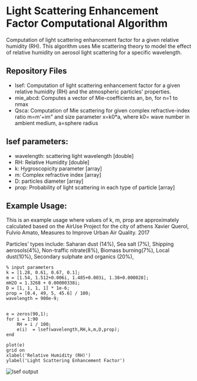# Light Scattering Enhancement Factor Computational Algorithm
Computation of light scattering enhancement factor for a given relative humidity (RH). This algorithm uses Mie scattering theory to model the effect of relative humidity on aerosol light scattering for a specific wavelength. 

## Repository Files
- lsef: Computation of light scattering enhancement factor for a given relative humidity (RH) and the atmospheric particles' properties.
- mie_abcd: Computes a vector of Mie-coefficients an, bn, for n=1 to nmax
- Qsca: Computation of Mie scattering for given complex refractive-index ratio m=m'+im" and size parameter x=k0*a, where k0= wave number in ambient medium, a=sphere radius

## lsef parameters:
- wavelength: scattering light wavelength [double]
- RH: Relative Humidity [double]
- k: Hygroscopicity parameter [array]
- m: Complex refractive index [array]
- D: particles diameter [array]
- prop: Probability of light scattering in each type of particle [array]

## Example Usage:
This is an example usage where values of k, m, prop are approximately calculated based on the AirUse Project for the city of athens Xavier Querol, Fulvio Amato, Measures to Improve Urban Air Quality. 2017

Particles' types include: Saharan dust (14%), Sea salt (7%),
Shipping aerosols(4%), Non-traffic nitrate(8%), Biomass burning(7%),
Local dust(10%), Secondary sulphate and organics (20%),

```
% input parameters
k = [1.28, 0.61, 0.67, 0.1];
m = [1.54, 1.512+0.006i, 1.485+0.003i, 1.38+0.000028];
mH2O = 1.3268 + 0.00000338i;
D = [1, 1, 1, 1] * 1e-6;
prop = [0.4, 49, 5, 45.6] / 100;
wavelength = 900e-9;


e = zeros(90,1);
for i = 1:90
	RH = i / 100;
	e(i)  = lsef(wavelength,RH,k,m,D,prop);
end

plot(e)
grid on
xlabel('Relative Humidity (RH)')
ylabel('Light Scattering Enhancement Factor')
```
![lsef output](https://imagehost.imageupload.net/2020/04/23/lsef.png)